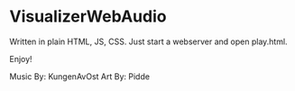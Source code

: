 # VisualizerWebAudio

Written in plain HTML, JS, CSS.
Just start a webserver and open play.html.

Enjoy!

Music By: KungenAvOst
Art By: Pidde
